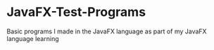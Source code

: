 # JavaFX-Test-Programs
 Basic programs I made in the JavaFX language as part of my JavaFX language learning
